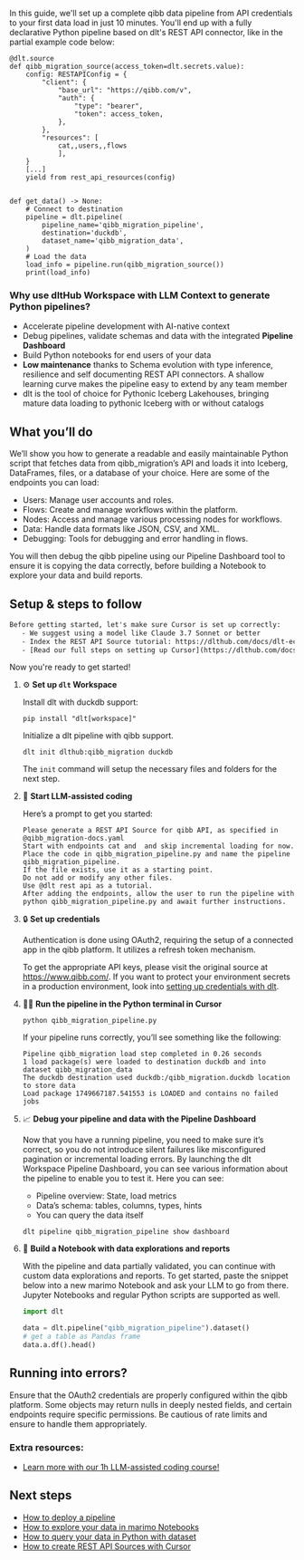 In this guide, we'll set up a complete qibb data pipeline from API credentials to your first data load in just 10 minutes. You'll end up with a fully declarative Python pipeline based on dlt's REST API connector, like in the partial example code below:

```python-outcome
@dlt.source
def qibb_migration_source(access_token=dlt.secrets.value):
    config: RESTAPIConfig = {
        "client": {
            "base_url": "https://qibb.com/v",
            "auth": {
                "type": "bearer",
                "token": access_token,
            },
        },
        "resources": [
            cat,,users,,flows
            ],
    }
    [...]
    yield from rest_api_resources(config)


def get_data() -> None:
    # Connect to destination
    pipeline = dlt.pipeline(
        pipeline_name='qibb_migration_pipeline',
        destination='duckdb',
        dataset_name='qibb_migration_data', 
    )
    # Load the data
    load_info = pipeline.run(qibb_migration_source())
    print(load_info) 
```

### Why use dltHub Workspace with LLM Context to generate Python pipelines?

- Accelerate pipeline development with AI-native context
- Debug pipelines, validate schemas and data with the integrated **Pipeline Dashboard**
- Build Python notebooks for end users of your data
- **Low maintenance** thanks to Schema evolution with type inference, resilience and self documenting REST API connectors. A shallow learning curve makes the pipeline easy to extend by any team member
- dlt is the tool of choice for Pythonic Iceberg Lakehouses, bringing mature data loading to pythonic Iceberg with or without catalogs

## What you’ll do

We’ll show you how to generate a readable and easily maintainable Python script that fetches data from qibb_migration’s API and loads it into Iceberg, DataFrames, files, or a database of your choice. Here are some of the endpoints you can load:

- Users: Manage user accounts and roles.
- Flows: Create and manage workflows within the platform.
- Nodes: Access and manage various processing nodes for workflows.
- Data: Handle data formats like JSON, CSV, and XML.
- Debugging: Tools for debugging and error handling in flows.

You will then debug the qibb pipeline using our Pipeline Dashboard tool to ensure it is copying the data correctly, before building a Notebook to explore your data and build reports.

## Setup & steps to follow

```default
Before getting started, let's make sure Cursor is set up correctly:
   - We suggest using a model like Claude 3.7 Sonnet or better
   - Index the REST API Source tutorial: https://dlthub.com/docs/dlt-ecosystem/verified-sources/rest_api/ and add it to context as **@dlt rest api**
   - [Read our full steps on setting up Cursor](https://dlthub.com/docs/dlt-ecosystem/llm-tooling/cursor-restapi#23-configuring-cursor-with-documentation)
```

Now you're ready to get started!

1. ⚙️ **Set up `dlt` Workspace**
    
    Install dlt with duckdb support:
    ```shell
    pip install "dlt[workspace]"
    ```

    Initialize a dlt pipeline with qibb support.
    ```shell
    dlt init dlthub:qibb_migration duckdb
    ```

    The `init` command will setup the necessary files and folders for the next step.
    
2. 🤠 **Start LLM-assisted coding**
    
    Here’s a prompt to get you started:
    
    ```prompt
    Please generate a REST API Source for qibb API, as specified in @qibb_migration-docs.yaml 
    Start with endpoints cat and  and skip incremental loading for now. 
    Place the code in qibb_migration_pipeline.py and name the pipeline qibb_migration_pipeline. 
    If the file exists, use it as a starting point. 
    Do not add or modify any other files. 
    Use @dlt rest api as a tutorial. 
    After adding the endpoints, allow the user to run the pipeline with python qibb_migration_pipeline.py and await further instructions.
    ```

    
3. 🔒 **Set up credentials** 
    
    Authentication is done using OAuth2, requiring the setup of a connected app in the qibb platform. It utilizes a refresh token mechanism.
    
    To get the appropriate API keys, please visit the original source at https://www.qibb.com/.
    If you want to protect your environment secrets in a production environment, look into [setting up credentials with dlt](https://dlthub.com/docs/walkthroughs/add_credentials).
    
4. 🏃‍♀️ **Run the pipeline in the Python terminal in Cursor**
    
    ```shell
    python qibb_migration_pipeline.py
    ```
    
    If your pipeline runs correctly, you’ll see something like the following:
    
    ```shell
    Pipeline qibb_migration load step completed in 0.26 seconds
    1 load package(s) were loaded to destination duckdb and into dataset qibb_migration_data
    The duckdb destination used duckdb:/qibb_migration.duckdb location to store data
    Load package 1749667187.541553 is LOADED and contains no failed jobs
    ```
    
5. 📈 **Debug your pipeline and data with the Pipeline Dashboard**

    Now that you have a running pipeline, you need to make sure it’s correct, so you do not introduce silent failures like misconfigured pagination or incremental loading errors. By launching the dlt Workspace Pipeline Dashboard, you can see various information about the pipeline to enable you to test it. Here you can see:
    - Pipeline overview: State, load metrics
    - Data’s schema: tables, columns, types, hints
    - You can query the data itself
    
    ```shell
    dlt pipeline qibb_migration_pipeline show dashboard
    ```
    
6. 🐍 **Build a Notebook with data explorations and reports**

    With the pipeline and data partially validated, you can continue with custom data explorations and reports. To get started, paste the snippet below into a new marimo Notebook and ask your LLM to go from there. Jupyter Notebooks and regular Python scripts are supported as well.

    
    ```python
    import dlt

   data = dlt.pipeline("qibb_migration_pipeline").dataset()
   # get a table as Pandas frame
   data.a.df().head()
    ```

## Running into errors?

Ensure that the OAuth2 credentials are properly configured within the qibb platform. Some objects may return nulls in deeply nested fields, and certain endpoints require specific permissions. Be cautious of rate limits and ensure to handle them appropriately.

### Extra resources:

- [Learn more with our 1h LLM-assisted coding course!](https://www.youtube.com/watch?v=GGid70rnJuM)

## Next steps

- [How to deploy a pipeline](https://dlthub.com/docs/walkthroughs/deploy-a-pipeline)
- [How to explore your data in marimo Notebooks](https://dlthub.com/docs/general-usage/dataset-access/marimo)
- [How to query your data in Python with dataset](https://dlthub.com/docs/general-usage/dataset-access/dataset)
- [How to create REST API Sources with Cursor](https://dlthub.com/docs/dlt-ecosystem/llm-tooling/cursor-restapi)
